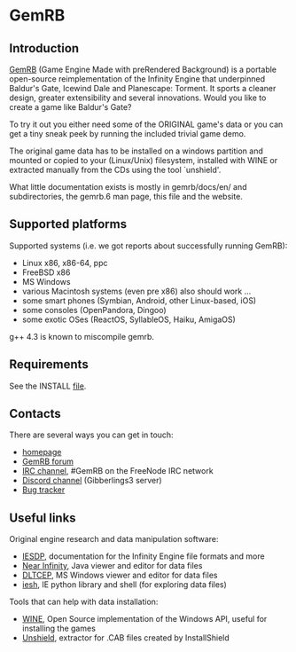 # GemRB

## Introduction

[GemRB](http://gemrb.org) (Game Engine Made with preRendered Background) is a portable open-source
reimplementation of the Infinity Engine that underpinned Baldur's Gate,
Icewind Dale and Planescape: Torment. It sports a cleaner design, greater
extensibility and several innovations.
Would you like to create a game like Baldur's Gate?

To try it out you either need some of the ORIGINAL game's data or you can
get a tiny sneak peek by running the included trivial game demo.

The original game data has to be installed on a windows
partition and mounted or copied to your (Linux/Unix) filesystem, installed
with WINE or extracted manually from the CDs using the tool `unshield'.

What little documentation exists is mostly in gemrb/docs/en/ and
subdirectories, the gemrb.6 man page, this file and the website.

## Supported platforms

Supported systems (i.e. we got reports about successfully running GemRB):
* Linux x86, x86-64, ppc
* FreeBSD x86
* MS Windows
* various Macintosh systems (even pre x86) also should work ...
* some smart phones (Symbian, Android, other Linux-based, iOS)
* some consoles (OpenPandora, Dingoo)
* some exotic OSes (ReactOS, SyllableOS, Haiku, AmigaOS)

g++ 4.3 is known to miscompile gemrb.

## Requirements

See the INSTALL [file](https://github.com/gemrb/gemrb/blob/master/INSTALL).

## Contacts

There are several ways you can get in touch:
* [homepage](http://gemrb.org)
* [GemRB forum](http://gibberlings3.net/forums/index.php?showforum=91)
* [IRC channel](http://webchat.freenode.net/?channels=GemRB), #GemRB on the FreeNode IRC network
* [Discord channel](https://discord.gg/64rEVAk) (Gibberlings3 server)
* [Bug tracker](https://github.com/gemrb/gemrb/issues/new/choose)


## Useful links

Original engine research and data manipulation software:
* [IESDP](https://gibberlings3.github.io/iesdp/), documentation for the Infinity Engine file formats and more
* [Near Infinity](https://github.com/NearInfinityBrowser/NearInfinity/wiki), Java viewer and editor for data files
* [DLTCEP](http://forums.gibberlings3.net/index.php?showforum=137), MS Windows viewer and editor for data files
* [iesh](https://github.com/gemrb/iesh), IE python library and shell (for exploring data files)

Tools that can help with data installation:
* [WINE](http://www.winehq.org), Open Source implementation of the Windows API, useful for installing the games
* [Unshield](http://synce.sourceforge.net/synce/unshield.php), extractor for .CAB files created by InstallShield
